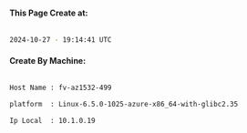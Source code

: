 
   
#### This Page Create at:

```bash

2024-10-27 - 19:14:41 UTC

```

#### Create By Machine:

```bash

Host Name : fv-az1532-499

platform  : Linux-6.5.0-1025-azure-x86_64-with-glibc2.35

Ip Local  : 10.1.0.19

```

